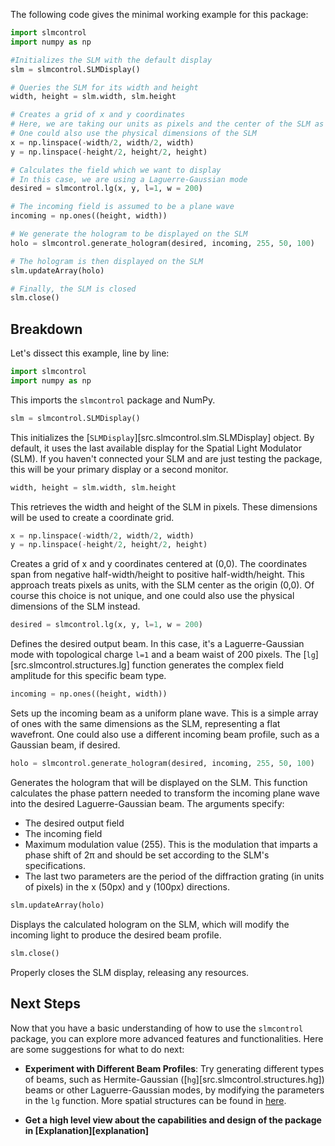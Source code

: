 The following code gives the minimal working example for this package:

```py
import slmcontrol
import numpy as np

#Initializes the SLM with the default display
slm = slmcontrol.SLMDisplay()

# Queries the SLM for its width and height
width, height = slm.width, slm.height

# Creates a grid of x and y coordinates
# Here, we are taking our units as pixels and the center of the SLM as (0,0)
# One could also use the physical dimensions of the SLM
x = np.linspace(-width/2, width/2, width)
y = np.linspace(-height/2, height/2, height)

# Calculates the field which we want to display
# In this case, we are using a Laguerre-Gaussian mode
desired = slmcontrol.lg(x, y, l=1, w = 200)

# The incoming field is assumed to be a plane wave
incoming = np.ones((height, width))

# We generate the hologram to be displayed on the SLM
holo = slmcontrol.generate_hologram(desired, incoming, 255, 50, 100)

# The hologram is then displayed on the SLM
slm.updateArray(holo)

# Finally, the SLM is closed
slm.close()
```

## Breakdown

Let's dissect this example, line by line:

```py
import slmcontrol
import numpy as np
```
This imports the `slmcontrol` package and NumPy.

```py
slm = slmcontrol.SLMDisplay()
```
This initializes the [`SLMDisplay`][src.slmcontrol.slm.SLMDisplay] object. By default, it uses the last available display for the Spatial Light Modulator (SLM). If you haven't connected your SLM and are just testing the package, this will be your primary display or a second monitor.

```py
width, height = slm.width, slm.height
```
This retrieves the width and height of the SLM in pixels. These dimensions will be used to create a coordinate grid.

```py
x = np.linspace(-width/2, width/2, width)
y = np.linspace(-height/2, height/2, height)
```
Creates a grid of x and y coordinates centered at (0,0). The coordinates span from negative half-width/height to positive half-width/height. This approach treats pixels as units, with the SLM center as the origin (0,0). Of course this choice is not unique, and one could also use the physical dimensions of the SLM instead.

```py
desired = slmcontrol.lg(x, y, l=1, w = 200)
```
Defines the desired output beam. In this case, it's a Laguerre-Gaussian mode with topological charge `l=1` and a beam waist of 200 pixels. The [`lg`][src.slmcontrol.structures.lg] function generates the complex field amplitude for this specific beam type.

```py
incoming = np.ones((height, width))
```
Sets up the incoming beam as a uniform plane wave. This is a simple array of ones with the same dimensions as the SLM, representing a flat wavefront. One could also use a different incoming beam profile, such as a Gaussian beam, if desired.

```py
holo = slmcontrol.generate_hologram(desired, incoming, 255, 50, 100)
```
Generates the hologram that will be displayed on the SLM. This function calculates the phase pattern needed to transform the incoming plane wave into the desired Laguerre-Gaussian beam. The arguments specify:

- The desired output field
- The incoming field
- Maximum modulation value (255). This is the modulation that imparts a phase shift of 2π and should be set according to the SLM's specifications.
- The last two parameters are the period of the diffraction grating (in units of pixels) in the x (50px) and y (100px) directions. 

```py
slm.updateArray(holo)
```
Displays the calculated hologram on the SLM, which will modify the incoming light to produce the desired beam profile.

```py
slm.close()
```
Properly closes the SLM display, releasing any resources.

## Next Steps
Now that you have a basic understanding of how to use the `slmcontrol` package, you can explore more advanced features and functionalities. Here are some suggestions for what to do next:

- **Experiment with Different Beam Profiles**: Try generating different types of beams, such as Hermite-Gaussian ([`hg`][src.slmcontrol.structures.hg]) beams or other Laguerre-Gaussian modes, by modifying the parameters in the `lg` function. More spatial structures can be found in [here](reference.md#structures).

- **Get a high level view about the capabilities and design of the package in [Explanation][explanation]**